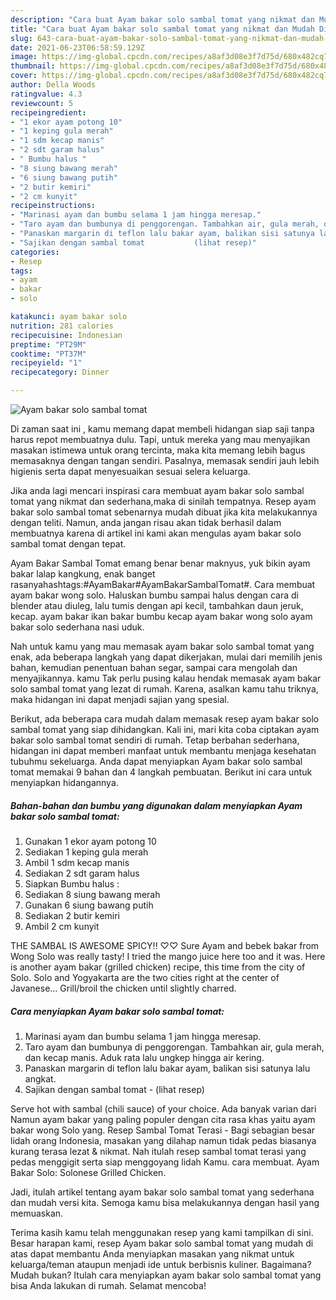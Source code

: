 ```yaml
---
description: "Cara buat Ayam bakar solo sambal tomat yang nikmat dan Mudah Dibuat"
title: "Cara buat Ayam bakar solo sambal tomat yang nikmat dan Mudah Dibuat"
slug: 643-cara-buat-ayam-bakar-solo-sambal-tomat-yang-nikmat-dan-mudah-dibuat
date: 2021-06-23T06:58:59.129Z
image: https://img-global.cpcdn.com/recipes/a8af3d08e3f7d75d/680x482cq70/ayam-bakar-solo-sambal-tomat-foto-resep-utama.jpg
thumbnail: https://img-global.cpcdn.com/recipes/a8af3d08e3f7d75d/680x482cq70/ayam-bakar-solo-sambal-tomat-foto-resep-utama.jpg
cover: https://img-global.cpcdn.com/recipes/a8af3d08e3f7d75d/680x482cq70/ayam-bakar-solo-sambal-tomat-foto-resep-utama.jpg
author: Della Woods
ratingvalue: 4.3
reviewcount: 5
recipeingredient:
- "1 ekor ayam potong 10"
- "1 keping gula merah"
- "1 sdm kecap manis"
- "2 sdt garam halus"
- " Bumbu halus "
- "8 siung bawang merah"
- "6 siung bawang putih"
- "2 butir kemiri"
- "2 cm kunyit"
recipeinstructions:
- "Marinasi ayam dan bumbu selama 1 jam hingga meresap."
- "Taro ayam dan bumbunya di penggorengan. Tambahkan air, gula merah, dan kecap manis. Aduk rata lalu ungkep hingga air kering."
- "Panaskan margarin di teflon lalu bakar ayam, balikan sisi satunya lalu angkat."
- "Sajikan dengan sambal tomat           (lihat resep)"
categories:
- Resep
tags:
- ayam
- bakar
- solo

katakunci: ayam bakar solo 
nutrition: 281 calories
recipecuisine: Indonesian
preptime: "PT29M"
cooktime: "PT37M"
recipeyield: "1"
recipecategory: Dinner

---
```



![Ayam bakar solo sambal tomat](https://img-global.cpcdn.com/recipes/a8af3d08e3f7d75d/680x482cq70/ayam-bakar-solo-sambal-tomat-foto-resep-utama.jpg)

Di zaman  saat ini , kamu memang dapat membeli hidangan siap saji tanpa harus repot membuatnya dulu. Tapi, untuk mereka yang mau menyajikan masakan istimewa untuk orang tercinta, maka kita memang lebih bagus memasaknya dengan tangan sendiri. Pasalnya, memasak sendiri jauh lebih higienis serta dapat menyesuaikan sesuai selera keluarga.

Jika anda lagi mencari inspirasi cara membuat ayam bakar solo sambal tomat yang nikmat dan sederhana,maka di sinilah tempatnya. Resep ayam bakar solo sambal tomat  sebenarnya mudah dibuat jika kita melakukannya dengan teliti. Namun, anda jangan risau akan tidak berhasil dalam membuatnya 
karena di artikel ini kami akan mengulas ayam bakar solo sambal tomat dengan tepat.  

Ayam Bakar Sambal Tomat emang benar benar maknyus, yuk bikin ayam bakar lalap kangkung, enak banget rasanyahashtags:#AyamBakar#AyamBakarSambalTomat#. Cara membuat ayam bakar wong solo. Haluskan bumbu sampai halus dengan cara di blender atau diuleg, lalu tumis dengan api kecil, tambahkan daun jeruk, kecap. ayam bakar ikan bakar bumbu kecap ayam bakar wong solo ayam bakar solo sederhana nasi uduk.

Nah untuk kamu yang mau memasak ayam bakar solo sambal tomat yang enak, ada beberapa langkah yang dapat dikerjakan, mulai dari memilih jenis bahan, kemudian penentuan bahan segar, sampai cara mengolah dan menyajikannya. kamu Tak perlu pusing kalau hendak memasak ayam bakar solo sambal tomat yang lezat di rumah. Karena, asalkan kamu  tahu triknya, maka hidangan ini dapat menjadi sajian yang spesial.

Berikut, ada beberapa cara mudah dalam memasak resep ayam bakar solo sambal tomat yang siap dihidangkan. Kali ini, mari kita coba ciptakan ayam bakar solo sambal tomat sendiri di rumah. Tetap berbahan sederhana, hidangan ini dapat memberi manfaat untuk membantu menjaga kesehatan tubuhmu sekeluarga. Anda dapat menyiapkan Ayam bakar solo sambal tomat memakai 9 bahan dan 4 langkah pembuatan. Berikut ini cara untuk menyiapkan hidangannya.

<!--inarticleads1-->

##### Bahan-bahan dan bumbu yang digunakan dalam menyiapkan Ayam bakar solo sambal tomat:

1. Gunakan 1 ekor ayam potong 10
1. Sediakan 1 keping gula merah
1. Ambil 1 sdm kecap manis
1. Sediakan 2 sdt garam halus
1. Siapkan  Bumbu halus :
1. Sediakan 8 siung bawang merah
1. Gunakan 6 siung bawang putih
1. Sediakan 2 butir kemiri
1. Ambil 2 cm kunyit


THE SAMBAL IS AWESOME SPICY!! ♡♡ Sure Ayam and bebek bakar from Wong Solo was really tasty! I tried the mango juice here too and it was. Here is another ayam bakar (grilled chicken) recipe, this time from the city of Solo. Solo and Yogyakarta are the two cities right at the center of Javanese… Grill/broil the chicken until slightly charred. 

<!--inarticleads2-->

##### Cara menyiapkan Ayam bakar solo sambal tomat:

1. Marinasi ayam dan bumbu selama 1 jam hingga meresap.
1. Taro ayam dan bumbunya di penggorengan. Tambahkan air, gula merah, dan kecap manis. Aduk rata lalu ungkep hingga air kering.
1. Panaskan margarin di teflon lalu bakar ayam, balikan sisi satunya lalu angkat.
1. Sajikan dengan sambal tomat -           (lihat resep)


Serve hot with sambal (chili sauce) of your choice. Ada banyak varian dari Namun ayam bakar yang paling populer dengan cita rasa khas yaitu ayam bakar wong Solo yang. Resep Sambal Tomat Terasi - Bagi sebagian besar lidah orang Indonesia, masakan yang dilahap namun tidak pedas biasanya kurang terasa lezat &amp; nikmat. Nah itulah resep sambal tomat terasi yang pedas menggigit serta siap menggoyang lidah Kamu. cara membuat. Ayam Bakar Solo: Solonese Grilled Chicken. 

Jadi, itulah artikel tentang  ayam bakar solo sambal tomat  yang sederhana dan mudah versi kita. Semoga kamu bisa melakukannya dengan hasil yang memuaskan. 

Terima kasih kamu telah menggunakan resep yang kami tampilkan di sini. Besar harapan kami, resep  Ayam bakar solo sambal tomat yang mudah di atas dapat membantu Anda menyiapkan masakan yang nikmat untuk keluarga/teman ataupun menjadi ide untuk berbisnis kuliner. Bagaimana? Mudah bukan? Itulah cara menyiapkan ayam bakar solo sambal tomat yang bisa Anda lakukan di rumah. Selamat mencoba!

